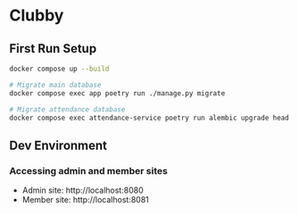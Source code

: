 # Clubby

## First Run Setup

```bash
docker compose up --build

# Migrate main database
docker compose exec app poetry run ./manage.py migrate

# Migrate attendance database
docker compose exec attendance-service poetry run alembic upgrade head
```

## Dev Environment

### Accessing admin and member sites

* Admin site: http://localhost:8080
* Member site: http://localhost:8081
